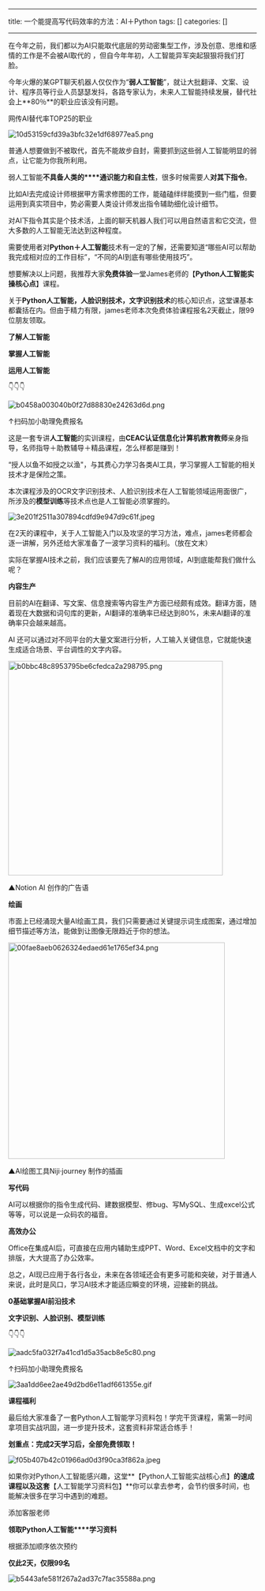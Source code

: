 
--- 
title:  一个能提高写代码效率的方法：AI＋Python 
tags: []
categories: [] 

---
在今年之前，我们都以为AI只能取代底层的劳动密集型工作，涉及创意、思维和感情的工作是不会被AI取代的 ，但自今年年初，人工智能异军突起狠狠将我们打脸。

今年火爆的某GPT聊天机器人仅仅作为“**弱人工智能**”，就让大批翻译、文案、设计、程序员等行业人员瑟瑟发抖，各路专家认为，未来人工智能持续发展，替代社会上**80％**的职业应该没有问题。

网传AI替代率TOP25的职业

<img src="https://img-blog.csdnimg.cn/img_convert/10d53159cfd39a3bfc32e1df68977ea5.png" alt="10d53159cfd39a3bfc32e1df68977ea5.png">

普通人想要做到不被取代，首先不能故步自封，需要抓到这些弱人工智能明显的弱点，让它能为你我所利用。

弱人工智能**不具备人类的****通识能力和自主性**，很多时候需要人**对其下指令**。

比如AI去完成设计师根据甲方需求修图的工作，能磕磕绊绊能摸到一些门槛，但要运用到真实项目中，势必需要人类设计师发出指令辅助细化设计细节。

对AI下指令其实是个技术活，上面的聊天机器人我们可以用自然语言和它交流，但大多数的人工智能无法达到这种程度。

需要使用者对**Python＋人工智能**技术有一定的了解，还需要知道“哪些AI可以帮助我完成相对应的工作目标”，“不同的AI到底有哪些使用技巧”。

想要解决以上问题，我推荐大家**免费体验**一堂James老师的【**Python人工智能实操核心点**】课程。

关于**Python人工智能，人脸识别技术，文字识别技术**的核心知识点，这堂课基本都囊括在内。但由于精力有限，james老师本次免费体验课程报名2天截止，限99位朋友领取。

**了解人工智能**

**掌握人工智能**

**运用人工智能**

👇👇👇

<img src="https://img-blog.csdnimg.cn/img_convert/b0458a003040b0f27d88830e24263d6d.png" alt="b0458a003040b0f27d88830e24263d6d.png">

↑扫码加小助理免费报名

这是一套专讲**人工智能**的实训课程，由**CEAC认证<strong>信息化计算机教育教师**</strong>亲身指导，名师指导＋助教辅导＋精品课程，怎么样都是赚到！

“授人以鱼不如授之以渔"，与其费心力学习各类AI工具，学习掌握人工智能的相关技术才是保险之策。

本次课程涉及的OCR文字识别技术、人脸识别技术在人工智能领域运用面很广，所涉及的**模型训练**等技术点也是人工智能必须掌握的。

<img src="https://img-blog.csdnimg.cn/img_convert/3e201f2511a307894cdfd9e947d9c61f.jpeg" alt="3e201f2511a307894cdfd9e947d9c61f.jpeg">

在2天的课程中，关于人工智能入门以及攻坚的学习方法，难点，james老师都会逐一讲解，另外还给大家准备了一波学习资料的福利。（放在文末）

实际在掌握AI技术之前，我们应该要先了解AI的应用领域，AI到底能帮我们做什么呢？

**内容生产**

目前的AI在翻译、写文案、信息搜索等内容生产方面已经颇有成效。翻译方面，随着现在大数据和词句库的更新，AI翻译的准确率已经达到80%，未来AI翻译的准确率只会越来越高。

AI 还可以通过对不同平台的大量文案进行分析，人工输入关键信息，它就能快速生成适合场景、平台调性的文字内容。

<img width="435" src="https://img-blog.csdnimg.cn/img_convert/b0bbc48c8953795be6cfedca2a298795.png" alt="b0bbc48c8953795be6cfedca2a298795.png">

▲Notion AI 创作的广告语

**绘画**

市面上已经涌现大量AI绘画工具，我们只需要通过关键提示词生成图案，通过增加细节描述等方法，能做到让图像无限趋近于你的想法。

<img width="439" src="https://img-blog.csdnimg.cn/img_convert/00fae8aeb0626324edaed61e1765ef34.png" alt="00fae8aeb0626324edaed61e1765ef34.png">

▲AI绘图工具Niji·journey 制作的插画

**写代码**

AI可以根据你的指令生成代码、建数据模型、修bug、写MySQL、生成excel公式等等，可以说是一众码农的福音。

**高效办公**

Office在集成AI后，可直接在应用内辅助生成PPT、Word、Excel文档中的文字和排版，大大提高了办公效率。

总之，AI现已应用于各行各业，未来在各领域还会有更多可能和突破，对于普通人来说，此时是风口，学习AI技术才能适应瞬变的环境，迎接新的挑战。

**0基础掌握AI前沿技术**

**文字识别、人脸识别、模型训练**

👇👇👇

<img src="https://img-blog.csdnimg.cn/img_convert/aadc5fa032f7a41cd1d5a35acb8e5c80.png" alt="aadc5fa032f7a41cd1d5a35acb8e5c80.png">

↑扫码加小助理免费报名

<img src="https://img-blog.csdnimg.cn/img_convert/3aa1dd6ee2ae49d2bd6e11adf661355e.gif" alt="3aa1dd6ee2ae49d2bd6e11adf661355e.gif">

**课程福利**

最后给大家准备了一套Python人工智能学习资料包！学完干货课程，需第一时间拿项目实战巩固，进一步提升技术，这套资料非常适合练手！

**划重点：完成2天学习后，全部免费领取！**

<img src="https://img-blog.csdnimg.cn/img_convert/f05b407b42c01966ad0d3f90ca3f862a.jpeg" alt="f05b407b42c01966ad0d3f90ca3f862a.jpeg">

如果你对Python人工智能感兴趣，这堂**【Python人工智能实战核心点】**的速成课程以及这套**【人工智能学习资料包】**你可以拿去参考，会节约很多时间，也能解决很多在学习中遇到的难题。

添加客服老师

**领取Python人工智能****学习资料**

根据添加顺序依次预约

**仅此2天，仅限99名**

<img src="https://img-blog.csdnimg.cn/img_convert/b5443afe581f267a2ad37c7fac35588a.png" alt="b5443afe581f267a2ad37c7fac35588a.png">
